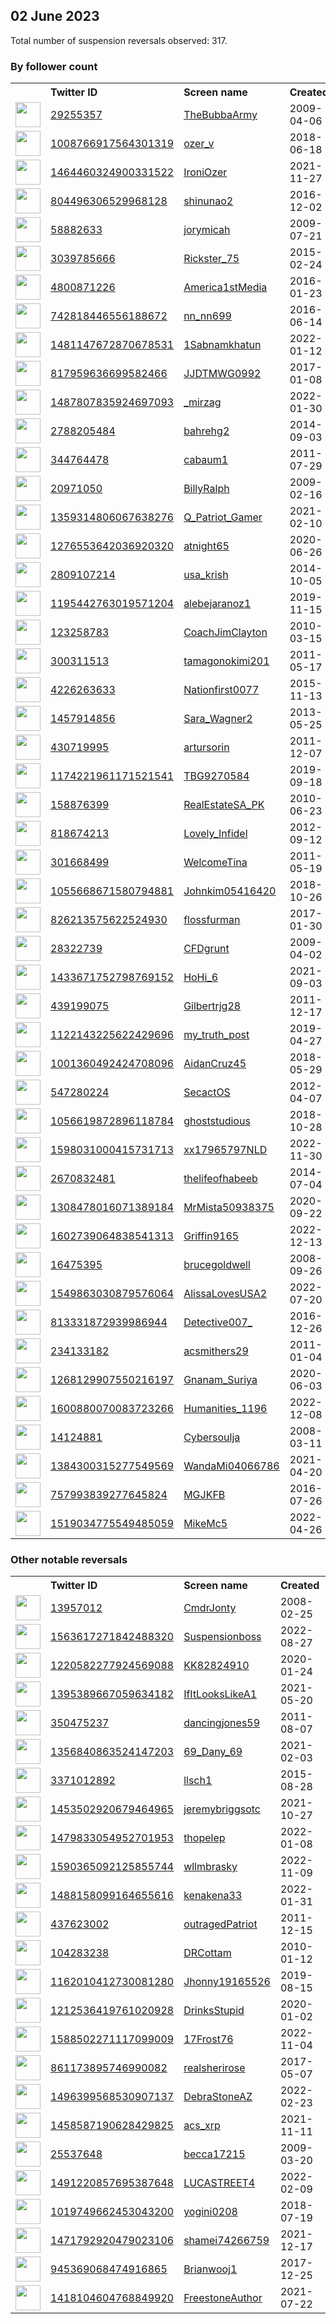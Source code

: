 
## 02 June 2023
Total number of suspension reversals observed: 317.

### By follower count
<table><tr><th></th><th align="left">Twitter ID</th><th align="left">Screen name</th>
<th align="left">Created</th><th align="left">Status</th><th align="left">Suspended</th><th align="left">Followers</th>
<tr><td><a href="https://pbs.twimg.com/profile_images/1668893400/BTLSRadio_normal.jpg"><img src="https://pbs.twimg.com/profile_images/1668893400/BTLSRadio_normal.jpg" width="40px" height="40px" align="center"/></a></td><td><a href="https://twitter.com/intent/user?user_id=29255357">29255357</a></td><td><a href="https://twitter.com/TheBubbaArmy">TheBubbaArmy</a></td><td>2009-04-06</td><td align="center"></td><td></td><td>108353</td></tr>
<tr><td><a href="https://pbs.twimg.com/profile_images/1101912104800522242/um8BHRv4_normal.jpg"><img src="https://pbs.twimg.com/profile_images/1101912104800522242/um8BHRv4_normal.jpg" width="40px" height="40px" align="center"/></a></td><td><a href="https://twitter.com/intent/user?user_id=1008766917564301319">1008766917564301319</a></td><td><a href="https://twitter.com/ozer_v">ozer_v</a></td><td>2018-06-18</td><td align="center"></td><td></td><td>94548</td></tr>
<tr><td><a href="https://pbs.twimg.com/profile_images/1480553767334469638/FGL9AAzJ_normal.jpg"><img src="https://pbs.twimg.com/profile_images/1480553767334469638/FGL9AAzJ_normal.jpg" width="40px" height="40px" align="center"/></a></td><td><a href="https://twitter.com/intent/user?user_id=1464460324900331522">1464460324900331522</a></td><td><a href="https://twitter.com/IroniOzer">IroniOzer</a></td><td>2021-11-27</td><td align="center"></td><td>2022-09-04</td><td>70042</td></tr>
<tr><td><a href="https://pbs.twimg.com/profile_images/1020486912409260032/JuubtZS__normal.jpg"><img src="https://pbs.twimg.com/profile_images/1020486912409260032/JuubtZS__normal.jpg" width="40px" height="40px" align="center"/></a></td><td><a href="https://twitter.com/intent/user?user_id=804496306529968128">804496306529968128</a></td><td><a href="https://twitter.com/shinunao2">shinunao2</a></td><td>2016-12-02</td><td align="center"></td><td>2022-10-30</td><td>50533</td></tr>
<tr><td><a href="https://pbs.twimg.com/profile_images/1664391400169807872/r7c-Gzy9_normal.jpg"><img src="https://pbs.twimg.com/profile_images/1664391400169807872/r7c-Gzy9_normal.jpg" width="40px" height="40px" align="center"/></a></td><td><a href="https://twitter.com/intent/user?user_id=58882633">58882633</a></td><td><a href="https://twitter.com/jorymicah">jorymicah</a></td><td>2009-07-21</td><td align="center"></td><td>2023-06-02</td><td>31405</td></tr>
<tr><td><a href="https://pbs.twimg.com/profile_images/1445249117026807810/7Ua7-TgK_normal.jpg"><img src="https://pbs.twimg.com/profile_images/1445249117026807810/7Ua7-TgK_normal.jpg" width="40px" height="40px" align="center"/></a></td><td><a href="https://twitter.com/intent/user?user_id=3039785666">3039785666</a></td><td><a href="https://twitter.com/Rickster_75">Rickster_75</a></td><td>2015-02-24</td><td align="center"></td><td>2022-10-29</td><td>21946</td></tr>
<tr><td><a href="https://pbs.twimg.com/profile_images/1225650091010088960/DHAN5K3F_normal.jpg"><img src="https://pbs.twimg.com/profile_images/1225650091010088960/DHAN5K3F_normal.jpg" width="40px" height="40px" align="center"/></a></td><td><a href="https://twitter.com/intent/user?user_id=4800871226">4800871226</a></td><td><a href="https://twitter.com/America1stMedia">America1stMedia</a></td><td>2016-01-23</td><td align="center"></td><td>2023-05-29</td><td>21485</td></tr>
<tr><td><a href="https://pbs.twimg.com/profile_images/1643231783989952512/r_quZMIW_normal.jpg"><img src="https://pbs.twimg.com/profile_images/1643231783989952512/r_quZMIW_normal.jpg" width="40px" height="40px" align="center"/></a></td><td><a href="https://twitter.com/intent/user?user_id=742818446556188672">742818446556188672</a></td><td><a href="https://twitter.com/nn_nn699">nn_nn699</a></td><td>2016-06-14</td><td align="center"></td><td>2023-05-01</td><td>19581</td></tr>
<tr><td><a href="https://pbs.twimg.com/profile_images/1654838760121712640/xWQDIJU__normal.jpg"><img src="https://pbs.twimg.com/profile_images/1654838760121712640/xWQDIJU__normal.jpg" width="40px" height="40px" align="center"/></a></td><td><a href="https://twitter.com/intent/user?user_id=1481147672870678531">1481147672870678531</a></td><td><a href="https://twitter.com/1Sabnamkhatun">1Sabnamkhatun</a></td><td>2022-01-12</td><td align="center"></td><td>2023-02-03</td><td>13195</td></tr>
<tr><td><a href="https://pbs.twimg.com/profile_images/837168763992748033/ZVeoL4Sg_normal.jpg"><img src="https://pbs.twimg.com/profile_images/837168763992748033/ZVeoL4Sg_normal.jpg" width="40px" height="40px" align="center"/></a></td><td><a href="https://twitter.com/intent/user?user_id=817959636699582466">817959636699582466</a></td><td><a href="https://twitter.com/JJDTMWG0992">JJDTMWG0992</a></td><td>2017-01-08</td><td align="center"></td><td>2023-01-12</td><td>11936</td></tr>
<tr><td><a href="https://pbs.twimg.com/profile_images/1660207343181910018/PAqvzIqJ_normal.jpg"><img src="https://pbs.twimg.com/profile_images/1660207343181910018/PAqvzIqJ_normal.jpg" width="40px" height="40px" align="center"/></a></td><td><a href="https://twitter.com/intent/user?user_id=1487807835924697093">1487807835924697093</a></td><td><a href="https://twitter.com/_mirzag">_mirzag</a></td><td>2022-01-30</td><td align="center"></td><td>2023-02-03</td><td>10772</td></tr>
<tr><td><a href="https://pbs.twimg.com/profile_images/1651981046789857280/VtvLDdiL_normal.jpg"><img src="https://pbs.twimg.com/profile_images/1651981046789857280/VtvLDdiL_normal.jpg" width="40px" height="40px" align="center"/></a></td><td><a href="https://twitter.com/intent/user?user_id=2788205484">2788205484</a></td><td><a href="https://twitter.com/bahrehg2">bahrehg2</a></td><td>2014-09-03</td><td align="center"></td><td>2023-05-27</td><td>9523</td></tr>
<tr><td><a href="https://pbs.twimg.com/profile_images/1467784182/bloomberg_photo_normal.jpg"><img src="https://pbs.twimg.com/profile_images/1467784182/bloomberg_photo_normal.jpg" width="40px" height="40px" align="center"/></a></td><td><a href="https://twitter.com/intent/user?user_id=344764478">344764478</a></td><td><a href="https://twitter.com/cabaum1">cabaum1</a></td><td>2011-07-29</td><td align="center"></td><td>2023-05-24</td><td>7764</td></tr>
<tr><td><a href="https://pbs.twimg.com/profile_images/1389935758560141319/0F4xjEeg_normal.jpg"><img src="https://pbs.twimg.com/profile_images/1389935758560141319/0F4xjEeg_normal.jpg" width="40px" height="40px" align="center"/></a></td><td><a href="https://twitter.com/intent/user?user_id=20971050">20971050</a></td><td><a href="https://twitter.com/BillyRalph">BillyRalph</a></td><td>2009-02-16</td><td align="center"></td><td>2023-05-25</td><td>6768</td></tr>
<tr><td><a href="https://pbs.twimg.com/profile_images/1359946979632119823/kFwOnoe0_normal.jpg"><img src="https://pbs.twimg.com/profile_images/1359946979632119823/kFwOnoe0_normal.jpg" width="40px" height="40px" align="center"/></a></td><td><a href="https://twitter.com/intent/user?user_id=1359314806067638276">1359314806067638276</a></td><td><a href="https://twitter.com/Q_Patriot_Gamer">Q_Patriot_Gamer</a></td><td>2021-02-10</td><td align="center"></td><td>2023-01-20</td><td>6131</td></tr>
<tr><td><a href="https://pbs.twimg.com/profile_images/1281615215742853121/8e7y4NnD_normal.jpg"><img src="https://pbs.twimg.com/profile_images/1281615215742853121/8e7y4NnD_normal.jpg" width="40px" height="40px" align="center"/></a></td><td><a href="https://twitter.com/intent/user?user_id=1276553642036920320">1276553642036920320</a></td><td><a href="https://twitter.com/atnight65">atnight65</a></td><td>2020-06-26</td><td align="center"></td><td>2022-07-19</td><td>5962</td></tr>
<tr><td><a href="https://pbs.twimg.com/profile_images/1608462435416932352/3VeHsxId_normal.jpg"><img src="https://pbs.twimg.com/profile_images/1608462435416932352/3VeHsxId_normal.jpg" width="40px" height="40px" align="center"/></a></td><td><a href="https://twitter.com/intent/user?user_id=2809107214">2809107214</a></td><td><a href="https://twitter.com/usa_krish">usa_krish</a></td><td>2014-10-05</td><td align="center"></td><td>2023-05-24</td><td>5584</td></tr>
<tr><td><a href="https://pbs.twimg.com/profile_images/1603794191703834629/jyllPXMh_normal.jpg"><img src="https://pbs.twimg.com/profile_images/1603794191703834629/jyllPXMh_normal.jpg" width="40px" height="40px" align="center"/></a></td><td><a href="https://twitter.com/intent/user?user_id=1195442763019571204">1195442763019571204</a></td><td><a href="https://twitter.com/alebejaranoz1">alebejaranoz1</a></td><td>2019-11-15</td><td align="center"></td><td>2023-01-03</td><td>4998</td></tr>
<tr><td><a href="https://pbs.twimg.com/profile_images/1324503642720948224/_l7k6KJj_normal.jpg"><img src="https://pbs.twimg.com/profile_images/1324503642720948224/_l7k6KJj_normal.jpg" width="40px" height="40px" align="center"/></a></td><td><a href="https://twitter.com/intent/user?user_id=123258783">123258783</a></td><td><a href="https://twitter.com/CoachJimClayton">CoachJimClayton</a></td><td>2010-03-15</td><td align="center"></td><td>2023-05-22</td><td>4857</td></tr>
<tr><td><a href="https://pbs.twimg.com/profile_images/1526375858/002_3__normal.JPG"><img src="https://pbs.twimg.com/profile_images/1526375858/002_3__normal.JPG" width="40px" height="40px" align="center"/></a></td><td><a href="https://twitter.com/intent/user?user_id=300311513">300311513</a></td><td><a href="https://twitter.com/tamagonokimi201">tamagonokimi201</a></td><td>2011-05-17</td><td align="center"></td><td>2023-05-27</td><td>4598</td></tr>
<tr><td><a href="https://pbs.twimg.com/profile_images/1368705114865733637/IPsjlJgF_normal.jpg"><img src="https://pbs.twimg.com/profile_images/1368705114865733637/IPsjlJgF_normal.jpg" width="40px" height="40px" align="center"/></a></td><td><a href="https://twitter.com/intent/user?user_id=4226263633">4226263633</a></td><td><a href="https://twitter.com/Nationfirst0077">Nationfirst0077</a></td><td>2015-11-13</td><td align="center"></td><td></td><td>4452</td></tr>
<tr><td><a href="https://pbs.twimg.com/profile_images/1611377436381306880/jxIFOHgZ_normal.png"><img src="https://pbs.twimg.com/profile_images/1611377436381306880/jxIFOHgZ_normal.png" width="40px" height="40px" align="center"/></a></td><td><a href="https://twitter.com/intent/user?user_id=1457914856">1457914856</a></td><td><a href="https://twitter.com/Sara_Wagner2">Sara_Wagner2</a></td><td>2013-05-25</td><td align="center"></td><td>2023-02-04</td><td>4260</td></tr>
<tr><td><a href="https://pbs.twimg.com/profile_images/1419665949335203852/D-q_d3Qq_normal.jpg"><img src="https://pbs.twimg.com/profile_images/1419665949335203852/D-q_d3Qq_normal.jpg" width="40px" height="40px" align="center"/></a></td><td><a href="https://twitter.com/intent/user?user_id=430719995">430719995</a></td><td><a href="https://twitter.com/artursorin">artursorin</a></td><td>2011-12-07</td><td align="center"></td><td>2023-05-23</td><td>3887</td></tr>
<tr><td><a href="https://pbs.twimg.com/profile_images/1197034926379433984/xWIGdVIN_normal.jpg"><img src="https://pbs.twimg.com/profile_images/1197034926379433984/xWIGdVIN_normal.jpg" width="40px" height="40px" align="center"/></a></td><td><a href="https://twitter.com/intent/user?user_id=1174221961171521541">1174221961171521541</a></td><td><a href="https://twitter.com/TBG9270584">TBG9270584</a></td><td>2019-09-18</td><td align="center"></td><td></td><td>3699</td></tr>
<tr><td><a href="https://pbs.twimg.com/profile_images/1607607959110189062/eb5NmcPD_normal.jpg"><img src="https://pbs.twimg.com/profile_images/1607607959110189062/eb5NmcPD_normal.jpg" width="40px" height="40px" align="center"/></a></td><td><a href="https://twitter.com/intent/user?user_id=158876399">158876399</a></td><td><a href="https://twitter.com/RealEstateSA_PK">RealEstateSA_PK</a></td><td>2010-06-23</td><td align="center"></td><td>2023-05-03</td><td>3635</td></tr>
<tr><td><a href="https://pbs.twimg.com/profile_images/1361716070302642177/6TElT0rE_normal.jpg"><img src="https://pbs.twimg.com/profile_images/1361716070302642177/6TElT0rE_normal.jpg" width="40px" height="40px" align="center"/></a></td><td><a href="https://twitter.com/intent/user?user_id=818674213">818674213</a></td><td><a href="https://twitter.com/Lovely_Infidel">Lovely_Infidel</a></td><td>2012-09-12</td><td align="center"></td><td></td><td>3622</td></tr>
<tr><td><a href="https://pbs.twimg.com/profile_images/1325962552162078722/qJ2P2NJd_normal.jpg"><img src="https://pbs.twimg.com/profile_images/1325962552162078722/qJ2P2NJd_normal.jpg" width="40px" height="40px" align="center"/></a></td><td><a href="https://twitter.com/intent/user?user_id=301668499">301668499</a></td><td><a href="https://twitter.com/WelcomeTina">WelcomeTina</a></td><td>2011-05-19</td><td align="center"></td><td></td><td>3492</td></tr>
<tr><td><a href="https://pbs.twimg.com/profile_images/1089315708557656064/RFU8Ex77_normal.jpg"><img src="https://pbs.twimg.com/profile_images/1089315708557656064/RFU8Ex77_normal.jpg" width="40px" height="40px" align="center"/></a></td><td><a href="https://twitter.com/intent/user?user_id=1055668671580794881">1055668671580794881</a></td><td><a href="https://twitter.com/Johnkim05416420">Johnkim05416420</a></td><td>2018-10-26</td><td align="center"></td><td>2023-01-12</td><td>3482</td></tr>
<tr><td><a href="https://abs.twimg.com/sticky/default_profile_images/default_profile_normal.png"><img src="https://abs.twimg.com/sticky/default_profile_images/default_profile_normal.png" width="40px" height="40px" align="center"/></a></td><td><a href="https://twitter.com/intent/user?user_id=826213575622524930">826213575622524930</a></td><td><a href="https://twitter.com/flossfurman">flossfurman</a></td><td>2017-01-30</td><td align="center"></td><td>2023-04-24</td><td>3008</td></tr>
<tr><td><a href="https://pbs.twimg.com/profile_images/1610019975531560963/PJG2jnMW_normal.jpg"><img src="https://pbs.twimg.com/profile_images/1610019975531560963/PJG2jnMW_normal.jpg" width="40px" height="40px" align="center"/></a></td><td><a href="https://twitter.com/intent/user?user_id=28322739">28322739</a></td><td><a href="https://twitter.com/CFDgrunt">CFDgrunt</a></td><td>2009-04-02</td><td align="center"></td><td>2023-01-09</td><td>2983</td></tr>
<tr><td><a href="https://pbs.twimg.com/profile_images/1648893706853052418/XfjBzb4L_normal.jpg"><img src="https://pbs.twimg.com/profile_images/1648893706853052418/XfjBzb4L_normal.jpg" width="40px" height="40px" align="center"/></a></td><td><a href="https://twitter.com/intent/user?user_id=1433671752798769152">1433671752798769152</a></td><td><a href="https://twitter.com/HoHi_6">HoHi_6</a></td><td>2021-09-03</td><td align="center"></td><td>2023-05-27</td><td>2846</td></tr>
<tr><td><a href="https://pbs.twimg.com/profile_images/1435268963743768576/bJm3BVIb_normal.jpg"><img src="https://pbs.twimg.com/profile_images/1435268963743768576/bJm3BVIb_normal.jpg" width="40px" height="40px" align="center"/></a></td><td><a href="https://twitter.com/intent/user?user_id=439199075">439199075</a></td><td><a href="https://twitter.com/Gilbertrjg28">Gilbertrjg28</a></td><td>2011-12-17</td><td align="center"></td><td>2023-05-28</td><td>2644</td></tr>
<tr><td><a href="https://pbs.twimg.com/profile_images/1658484730424332297/3VdsmoiD_normal.jpg"><img src="https://pbs.twimg.com/profile_images/1658484730424332297/3VdsmoiD_normal.jpg" width="40px" height="40px" align="center"/></a></td><td><a href="https://twitter.com/intent/user?user_id=1122143225622429696">1122143225622429696</a></td><td><a href="https://twitter.com/my_truth_post">my_truth_post</a></td><td>2019-04-27</td><td align="center"></td><td>2023-05-23</td><td>2559</td></tr>
<tr><td><a href="https://pbs.twimg.com/profile_images/1002277966909353984/wNNuQX5J_normal.jpg"><img src="https://pbs.twimg.com/profile_images/1002277966909353984/wNNuQX5J_normal.jpg" width="40px" height="40px" align="center"/></a></td><td><a href="https://twitter.com/intent/user?user_id=1001360492424708096">1001360492424708096</a></td><td><a href="https://twitter.com/AidanCruz45">AidanCruz45</a></td><td>2018-05-29</td><td align="center"></td><td>2022-02-13</td><td>2411</td></tr>
<tr><td><a href="https://pbs.twimg.com/profile_images/880815018387755010/KmDoZ2iT_normal.jpg"><img src="https://pbs.twimg.com/profile_images/880815018387755010/KmDoZ2iT_normal.jpg" width="40px" height="40px" align="center"/></a></td><td><a href="https://twitter.com/intent/user?user_id=547280224">547280224</a></td><td><a href="https://twitter.com/SecactOS">SecactOS</a></td><td>2012-04-07</td><td align="center"></td><td>2023-05-26</td><td>2394</td></tr>
<tr><td><a href="https://pbs.twimg.com/profile_images/1539764970212233216/-XnWk49Q_normal.jpg"><img src="https://pbs.twimg.com/profile_images/1539764970212233216/-XnWk49Q_normal.jpg" width="40px" height="40px" align="center"/></a></td><td><a href="https://twitter.com/intent/user?user_id=1056619872896118784">1056619872896118784</a></td><td><a href="https://twitter.com/ghoststudious">ghoststudious</a></td><td>2018-10-28</td><td align="center"></td><td>2023-03-31</td><td>2281</td></tr>
<tr><td><a href="https://pbs.twimg.com/profile_images/1598032252230897665/oryNll2H_normal.jpg"><img src="https://pbs.twimg.com/profile_images/1598032252230897665/oryNll2H_normal.jpg" width="40px" height="40px" align="center"/></a></td><td><a href="https://twitter.com/intent/user?user_id=1598031000415731713">1598031000415731713</a></td><td><a href="https://twitter.com/xx17965797NLD">xx17965797NLD</a></td><td>2022-11-30</td><td align="center"></td><td>2023-01-22</td><td>2158</td></tr>
<tr><td><a href="https://pbs.twimg.com/profile_images/1611231154673172481/eR-QWluJ_normal.jpg"><img src="https://pbs.twimg.com/profile_images/1611231154673172481/eR-QWluJ_normal.jpg" width="40px" height="40px" align="center"/></a></td><td><a href="https://twitter.com/intent/user?user_id=2670832481">2670832481</a></td><td><a href="https://twitter.com/thelifeofhabeeb">thelifeofhabeeb</a></td><td>2014-07-04</td><td align="center"></td><td>2023-05-29</td><td>2071</td></tr>
<tr><td><a href="https://pbs.twimg.com/profile_images/1566147539233120256/pJf5Mtr9_normal.jpg"><img src="https://pbs.twimg.com/profile_images/1566147539233120256/pJf5Mtr9_normal.jpg" width="40px" height="40px" align="center"/></a></td><td><a href="https://twitter.com/intent/user?user_id=1308478016071389184">1308478016071389184</a></td><td><a href="https://twitter.com/MrMista50938375">MrMista50938375</a></td><td>2020-09-22</td><td align="center"></td><td>2023-03-09</td><td>2059</td></tr>
<tr><td><a href="https://pbs.twimg.com/profile_images/1607495732646367232/2SwXfz7r_normal.jpg"><img src="https://pbs.twimg.com/profile_images/1607495732646367232/2SwXfz7r_normal.jpg" width="40px" height="40px" align="center"/></a></td><td><a href="https://twitter.com/intent/user?user_id=1602739064838541313">1602739064838541313</a></td><td><a href="https://twitter.com/Griffin9165">Griffin9165</a></td><td>2022-12-13</td><td align="center"></td><td>2023-01-03</td><td>1965</td></tr>
<tr><td><a href="https://pbs.twimg.com/profile_images/1599444097126866944/k-pHMYCH_normal.jpg"><img src="https://pbs.twimg.com/profile_images/1599444097126866944/k-pHMYCH_normal.jpg" width="40px" height="40px" align="center"/></a></td><td><a href="https://twitter.com/intent/user?user_id=16475395">16475395</a></td><td><a href="https://twitter.com/brucegoldwell">brucegoldwell</a></td><td>2008-09-26</td><td align="center"></td><td>2023-02-01</td><td>1871</td></tr>
<tr><td><a href="https://pbs.twimg.com/profile_images/1607807009625096193/DCBaMG2__normal.jpg"><img src="https://pbs.twimg.com/profile_images/1607807009625096193/DCBaMG2__normal.jpg" width="40px" height="40px" align="center"/></a></td><td><a href="https://twitter.com/intent/user?user_id=1549863030879576064">1549863030879576064</a></td><td><a href="https://twitter.com/AlissaLovesUSA2">AlissaLovesUSA2</a></td><td>2022-07-20</td><td align="center"></td><td>2023-01-06</td><td>1868</td></tr>
<tr><td><a href="https://pbs.twimg.com/profile_images/1660544830597115905/A6Ws4mAT_normal.jpg"><img src="https://pbs.twimg.com/profile_images/1660544830597115905/A6Ws4mAT_normal.jpg" width="40px" height="40px" align="center"/></a></td><td><a href="https://twitter.com/intent/user?user_id=813331872939986944">813331872939986944</a></td><td><a href="https://twitter.com/Detective007_">Detective007_</a></td><td>2016-12-26</td><td align="center"></td><td>2022-11-21</td><td>1777</td></tr>
<tr><td><a href="https://pbs.twimg.com/profile_images/1160388606076313600/SeHyRVPH_normal.jpg"><img src="https://pbs.twimg.com/profile_images/1160388606076313600/SeHyRVPH_normal.jpg" width="40px" height="40px" align="center"/></a></td><td><a href="https://twitter.com/intent/user?user_id=234133182">234133182</a></td><td><a href="https://twitter.com/acsmithers29">acsmithers29</a></td><td>2011-01-04</td><td align="center"></td><td>2023-01-02</td><td>1750</td></tr>
<tr><td><a href="https://pbs.twimg.com/profile_images/1588750360684167168/RXKXVCYV_normal.jpg"><img src="https://pbs.twimg.com/profile_images/1588750360684167168/RXKXVCYV_normal.jpg" width="40px" height="40px" align="center"/></a></td><td><a href="https://twitter.com/intent/user?user_id=1268129907550216197">1268129907550216197</a></td><td><a href="https://twitter.com/Gnanam_Suriya">Gnanam_Suriya</a></td><td>2020-06-03</td><td align="center"></td><td>2023-04-19</td><td>1677</td></tr>
<tr><td><a href="https://pbs.twimg.com/profile_images/1660573681041506305/U6q6T6AE_normal.jpg"><img src="https://pbs.twimg.com/profile_images/1660573681041506305/U6q6T6AE_normal.jpg" width="40px" height="40px" align="center"/></a></td><td><a href="https://twitter.com/intent/user?user_id=1600880070083723266">1600880070083723266</a></td><td><a href="https://twitter.com/Humanities_1196">Humanities_1196</a></td><td>2022-12-08</td><td align="center"></td><td>2023-05-24</td><td>1631</td></tr>
<tr><td><a href="https://pbs.twimg.com/profile_images/1655070431966052355/IWv2fQ4i_normal.jpg"><img src="https://pbs.twimg.com/profile_images/1655070431966052355/IWv2fQ4i_normal.jpg" width="40px" height="40px" align="center"/></a></td><td><a href="https://twitter.com/intent/user?user_id=14124881">14124881</a></td><td><a href="https://twitter.com/Cybersoulja">Cybersoulja</a></td><td>2008-03-11</td><td align="center"></td><td></td><td>1602</td></tr>
<tr><td><a href="https://pbs.twimg.com/profile_images/1630174435083800576/h6cRmgur_normal.jpg"><img src="https://pbs.twimg.com/profile_images/1630174435083800576/h6cRmgur_normal.jpg" width="40px" height="40px" align="center"/></a></td><td><a href="https://twitter.com/intent/user?user_id=1384300315277549569">1384300315277549569</a></td><td><a href="https://twitter.com/WandaMi04066786">WandaMi04066786</a></td><td>2021-04-20</td><td align="center"></td><td>2023-05-31</td><td>1597</td></tr>
<tr><td><a href="https://pbs.twimg.com/profile_images/1303868053495648256/cuGejoV__normal.jpg"><img src="https://pbs.twimg.com/profile_images/1303868053495648256/cuGejoV__normal.jpg" width="40px" height="40px" align="center"/></a></td><td><a href="https://twitter.com/intent/user?user_id=757993839277645824">757993839277645824</a></td><td><a href="https://twitter.com/MGJKFB">MGJKFB</a></td><td>2016-07-26</td><td align="center"></td><td>2023-01-04</td><td>1495</td></tr>
<tr><td><a href="https://pbs.twimg.com/profile_images/1519035031083274242/k0adPbax_normal.jpg"><img src="https://pbs.twimg.com/profile_images/1519035031083274242/k0adPbax_normal.jpg" width="40px" height="40px" align="center"/></a></td><td><a href="https://twitter.com/intent/user?user_id=1519034775549485059">1519034775549485059</a></td><td><a href="https://twitter.com/MikeMc5">MikeMc5</a></td><td>2022-04-26</td><td align="center"></td><td>2023-01-07</td><td>1494</td></tr>
</table>

### Other notable reversals
<table><tr><th></th><th align="left">Twitter ID</th><th align="left">Screen name</th>
<th align="left">Created</th><th align="left">Status</th><th align="left">Suspended</th><th align="left">Followers</th>
<tr><td><a href="https://pbs.twimg.com/profile_images/1657403214092726274/C3VANPS-_normal.jpg"><img src="https://pbs.twimg.com/profile_images/1657403214092726274/C3VANPS-_normal.jpg" width="40px" height="40px" align="center"/></a></td><td><a href="https://twitter.com/intent/user?user_id=13957012">13957012</a></td><td><a href="https://twitter.com/CmdrJonty">CmdrJonty</a></td><td>2008-02-25</td><td align="center"></td><td>2023-05-28</td><td>1128</td></tr>
<tr><td><a href="https://pbs.twimg.com/profile_images/1566499342810218501/QfyisQNK_normal.jpg"><img src="https://pbs.twimg.com/profile_images/1566499342810218501/QfyisQNK_normal.jpg" width="40px" height="40px" align="center"/></a></td><td><a href="https://twitter.com/intent/user?user_id=1563617271842488320">1563617271842488320</a></td><td><a href="https://twitter.com/Suspensionboss">Suspensionboss</a></td><td>2022-08-27</td><td align="center"></td><td>2023-05-29</td><td>651</td></tr>
<tr><td><a href="https://pbs.twimg.com/profile_images/1220584676491808768/-Z7rmyp5_normal.jpg"><img src="https://pbs.twimg.com/profile_images/1220584676491808768/-Z7rmyp5_normal.jpg" width="40px" height="40px" align="center"/></a></td><td><a href="https://twitter.com/intent/user?user_id=1220582277924569088">1220582277924569088</a></td><td><a href="https://twitter.com/KK82824910">KK82824910</a></td><td>2020-01-24</td><td align="center"></td><td>2023-01-08</td><td>1219</td></tr>
<tr><td><a href="https://pbs.twimg.com/profile_images/1598402732037091328/U5IGkZDX_normal.jpg"><img src="https://pbs.twimg.com/profile_images/1598402732037091328/U5IGkZDX_normal.jpg" width="40px" height="40px" align="center"/></a></td><td><a href="https://twitter.com/intent/user?user_id=1395389667059634182">1395389667059634182</a></td><td><a href="https://twitter.com/IfItLooksLikeA1">IfItLooksLikeA1</a></td><td>2021-05-20</td><td align="center"></td><td>2023-01-14</td><td>432</td></tr>
<tr><td><a href="https://pbs.twimg.com/profile_images/1447394977185767424/yBoyQD1e_normal.jpg"><img src="https://pbs.twimg.com/profile_images/1447394977185767424/yBoyQD1e_normal.jpg" width="40px" height="40px" align="center"/></a></td><td><a href="https://twitter.com/intent/user?user_id=350475237">350475237</a></td><td><a href="https://twitter.com/dancingjones59">dancingjones59</a></td><td>2011-08-07</td><td align="center"></td><td>2023-02-05</td><td>1307</td></tr>
<tr><td><a href="https://pbs.twimg.com/profile_images/1550610095574290432/1GYC5Alj_normal.jpg"><img src="https://pbs.twimg.com/profile_images/1550610095574290432/1GYC5Alj_normal.jpg" width="40px" height="40px" align="center"/></a></td><td><a href="https://twitter.com/intent/user?user_id=1356840863524147203">1356840863524147203</a></td><td><a href="https://twitter.com/69_Dany_69">69_Dany_69</a></td><td>2021-02-03</td><td align="center"></td><td>2023-05-28</td><td>229</td></tr>
<tr><td><a href="https://pbs.twimg.com/profile_images/1423851277415587840/frT4E3Vw_normal.jpg"><img src="https://pbs.twimg.com/profile_images/1423851277415587840/frT4E3Vw_normal.jpg" width="40px" height="40px" align="center"/></a></td><td><a href="https://twitter.com/intent/user?user_id=3371012892">3371012892</a></td><td><a href="https://twitter.com/llsch1">llsch1</a></td><td>2015-08-28</td><td align="center"></td><td>2023-01-23</td><td>1164</td></tr>
<tr><td><a href="https://pbs.twimg.com/profile_images/1616984274447515648/h-ApI4Ak_normal.jpg"><img src="https://pbs.twimg.com/profile_images/1616984274447515648/h-ApI4Ak_normal.jpg" width="40px" height="40px" align="center"/></a></td><td><a href="https://twitter.com/intent/user?user_id=1453502920679464965">1453502920679464965</a></td><td><a href="https://twitter.com/jeremybriggsotc">jeremybriggsotc</a></td><td>2021-10-27</td><td align="center"></td><td>2023-05-27</td><td>158</td></tr>
<tr><td><a href="https://pbs.twimg.com/profile_images/1521120933821493248/82ofJ6Rz_normal.jpg"><img src="https://pbs.twimg.com/profile_images/1521120933821493248/82ofJ6Rz_normal.jpg" width="40px" height="40px" align="center"/></a></td><td><a href="https://twitter.com/intent/user?user_id=1479833054952701953">1479833054952701953</a></td><td><a href="https://twitter.com/thopelep">thopelep</a></td><td>2022-01-08</td><td align="center"></td><td>2023-05-09</td><td>544</td></tr>
<tr><td><a href="https://pbs.twimg.com/profile_images/1599232333592162304/57_HDnfs_normal.jpg"><img src="https://pbs.twimg.com/profile_images/1599232333592162304/57_HDnfs_normal.jpg" width="40px" height="40px" align="center"/></a></td><td><a href="https://twitter.com/intent/user?user_id=1590365092125855744">1590365092125855744</a></td><td><a href="https://twitter.com/wllmbrasky">wllmbrasky</a></td><td>2022-11-09</td><td align="center"></td><td>2023-02-02</td><td>489</td></tr>
<tr><td><a href="https://pbs.twimg.com/profile_images/1530925611211816960/239cZLpb_normal.jpg"><img src="https://pbs.twimg.com/profile_images/1530925611211816960/239cZLpb_normal.jpg" width="40px" height="40px" align="center"/></a></td><td><a href="https://twitter.com/intent/user?user_id=1488158099164655616">1488158099164655616</a></td><td><a href="https://twitter.com/kenakena33">kenakena33</a></td><td>2022-01-31</td><td align="center"></td><td>2023-05-27</td><td>115</td></tr>
<tr><td><a href="https://pbs.twimg.com/profile_images/1591409939838369794/heTh6imS_normal.jpg"><img src="https://pbs.twimg.com/profile_images/1591409939838369794/heTh6imS_normal.jpg" width="40px" height="40px" align="center"/></a></td><td><a href="https://twitter.com/intent/user?user_id=437623002">437623002</a></td><td><a href="https://twitter.com/outragedPatriot">outragedPatriot</a></td><td>2011-12-15</td><td align="center"></td><td>2023-01-05</td><td>330</td></tr>
<tr><td><a href="https://pbs.twimg.com/profile_images/2306893188/e9nwib4lhz31oky73drd_normal.jpeg"><img src="https://pbs.twimg.com/profile_images/2306893188/e9nwib4lhz31oky73drd_normal.jpeg" width="40px" height="40px" align="center"/></a></td><td><a href="https://twitter.com/intent/user?user_id=104283238">104283238</a></td><td><a href="https://twitter.com/DRCottam">DRCottam</a></td><td>2010-01-12</td><td align="center"></td><td>2023-05-19</td><td>32</td></tr>
<tr><td><a href="https://pbs.twimg.com/profile_images/1162679430658973696/0EPSsXmA_normal.jpg"><img src="https://pbs.twimg.com/profile_images/1162679430658973696/0EPSsXmA_normal.jpg" width="40px" height="40px" align="center"/></a></td><td><a href="https://twitter.com/intent/user?user_id=1162010412730081280">1162010412730081280</a></td><td><a href="https://twitter.com/Jhonny19165526">Jhonny19165526</a></td><td>2019-08-15</td><td align="center">🔒</td><td>2023-05-27</td><td>244</td></tr>
<tr><td><a href="https://pbs.twimg.com/profile_images/1525465762311376896/yip5J1_Y_normal.jpg"><img src="https://pbs.twimg.com/profile_images/1525465762311376896/yip5J1_Y_normal.jpg" width="40px" height="40px" align="center"/></a></td><td><a href="https://twitter.com/intent/user?user_id=1212536419761020928">1212536419761020928</a></td><td><a href="https://twitter.com/DrinksStupid">DrinksStupid</a></td><td>2020-01-02</td><td align="center">🔒</td><td>2022-06-26</td><td>940</td></tr>
<tr><td><a href="https://pbs.twimg.com/profile_images/1609643881527656448/mSl1OtKM_normal.jpg"><img src="https://pbs.twimg.com/profile_images/1609643881527656448/mSl1OtKM_normal.jpg" width="40px" height="40px" align="center"/></a></td><td><a href="https://twitter.com/intent/user?user_id=1588502271117099009">1588502271117099009</a></td><td><a href="https://twitter.com/17Frost76">17Frost76</a></td><td>2022-11-04</td><td align="center"></td><td>2023-01-02</td><td>59</td></tr>
<tr><td><a href="https://pbs.twimg.com/profile_images/1050018972182171650/Xox15mqY_normal.jpg"><img src="https://pbs.twimg.com/profile_images/1050018972182171650/Xox15mqY_normal.jpg" width="40px" height="40px" align="center"/></a></td><td><a href="https://twitter.com/intent/user?user_id=861173895746990082">861173895746990082</a></td><td><a href="https://twitter.com/realsherirose">realsherirose</a></td><td>2017-05-07</td><td align="center"></td><td>2023-01-10</td><td>138</td></tr>
<tr><td><a href="https://pbs.twimg.com/profile_images/1610172662260838401/iDXdXShG_normal.jpg"><img src="https://pbs.twimg.com/profile_images/1610172662260838401/iDXdXShG_normal.jpg" width="40px" height="40px" align="center"/></a></td><td><a href="https://twitter.com/intent/user?user_id=1496399568530907137">1496399568530907137</a></td><td><a href="https://twitter.com/DebraStoneAZ">DebraStoneAZ</a></td><td>2022-02-23</td><td align="center"></td><td>2023-01-04</td><td>48</td></tr>
<tr><td><a href="https://pbs.twimg.com/profile_images/1476257012858200067/JD8KhXcj_normal.jpg"><img src="https://pbs.twimg.com/profile_images/1476257012858200067/JD8KhXcj_normal.jpg" width="40px" height="40px" align="center"/></a></td><td><a href="https://twitter.com/intent/user?user_id=1458587190628429825">1458587190628429825</a></td><td><a href="https://twitter.com/acs_xrp">acs_xrp</a></td><td>2021-11-11</td><td align="center"></td><td>2023-02-05</td><td>591</td></tr>
<tr><td><a href="https://pbs.twimg.com/profile_images/692115641948594177/KY6Gpaag_normal.jpg"><img src="https://pbs.twimg.com/profile_images/692115641948594177/KY6Gpaag_normal.jpg" width="40px" height="40px" align="center"/></a></td><td><a href="https://twitter.com/intent/user?user_id=25537648">25537648</a></td><td><a href="https://twitter.com/becca17215">becca17215</a></td><td>2009-03-20</td><td align="center"></td><td>2023-05-25</td><td>477</td></tr>
<tr><td><a href="https://pbs.twimg.com/profile_images/1618453596277772290/qBRhUlTy_normal.jpg"><img src="https://pbs.twimg.com/profile_images/1618453596277772290/qBRhUlTy_normal.jpg" width="40px" height="40px" align="center"/></a></td><td><a href="https://twitter.com/intent/user?user_id=1491220857695387648">1491220857695387648</a></td><td><a href="https://twitter.com/LUCASTREET4">LUCASTREET4</a></td><td>2022-02-09</td><td align="center"></td><td>2023-02-06</td><td>686</td></tr>
<tr><td><a href="https://pbs.twimg.com/profile_images/1317439518715355137/DbWDb99E_normal.jpg"><img src="https://pbs.twimg.com/profile_images/1317439518715355137/DbWDb99E_normal.jpg" width="40px" height="40px" align="center"/></a></td><td><a href="https://twitter.com/intent/user?user_id=1019749662453043200">1019749662453043200</a></td><td><a href="https://twitter.com/yogini0208">yogini0208</a></td><td>2018-07-19</td><td align="center"></td><td>2023-01-11</td><td>461</td></tr>
<tr><td><a href="https://pbs.twimg.com/profile_images/1647280616780472320/EiqNL3w2_normal.jpg"><img src="https://pbs.twimg.com/profile_images/1647280616780472320/EiqNL3w2_normal.jpg" width="40px" height="40px" align="center"/></a></td><td><a href="https://twitter.com/intent/user?user_id=1471792920479023106">1471792920479023106</a></td><td><a href="https://twitter.com/shamei74266759">shamei74266759</a></td><td>2021-12-17</td><td align="center"></td><td>2023-05-28</td><td>1222</td></tr>
<tr><td><a href="https://pbs.twimg.com/profile_images/1066540402944196608/EYZ-AAjP_normal.jpg"><img src="https://pbs.twimg.com/profile_images/1066540402944196608/EYZ-AAjP_normal.jpg" width="40px" height="40px" align="center"/></a></td><td><a href="https://twitter.com/intent/user?user_id=945369068474916865">945369068474916865</a></td><td><a href="https://twitter.com/Brianwooj1">Brianwooj1</a></td><td>2017-12-25</td><td align="center"></td><td>2023-02-05</td><td>183</td></tr>
<tr><td><a href="https://pbs.twimg.com/profile_images/1600535193579921408/KfKgRGoE_normal.jpg"><img src="https://pbs.twimg.com/profile_images/1600535193579921408/KfKgRGoE_normal.jpg" width="40px" height="40px" align="center"/></a></td><td><a href="https://twitter.com/intent/user?user_id=1418104604768849920">1418104604768849920</a></td><td><a href="https://twitter.com/FreestoneAuthor">FreestoneAuthor</a></td><td>2021-07-22</td><td align="center"></td><td>2023-01-07</td><td>265</td></tr>
</table>

